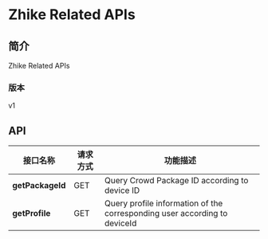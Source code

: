# Zhike Related APIs


## 简介
Zhike Related APIs


### 版本
v1


## API
|接口名称|请求方式|功能描述|
|---|---|---|
|**getPackageId**|GET|Query Crowd Package ID according to device ID|
|**getProfile**|GET|Query profile information of the corresponding user according to deviceId|
